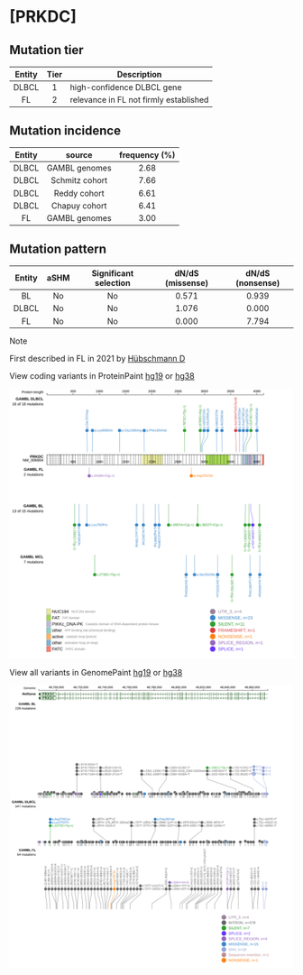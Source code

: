# [PRKDC]

## Mutation tier

|Entity|Tier|Description                           |
|:------:|:----:|--------------------------------------|
|DLBCL |1   |high-confidence DLBCL gene            |
|FL    |2   |relevance in FL not firmly established|
## Mutation incidence

|Entity|source        |frequency (%)|
|:------:|:--------------:|:-------------:|
|DLBCL |GAMBL genomes |2.68         |
|DLBCL |Schmitz cohort|7.66         |
|DLBCL |Reddy cohort  |6.61         |
|DLBCL |Chapuy cohort |6.41         |
|FL    |GAMBL genomes |3.00         |

## Mutation pattern

|Entity|aSHM|Significant selection|dN/dS (missense)|dN/dS (nonsense)|
|:------:|:----:|:---------------------:|:----------------:|:----------------:|
|BL    |No  |No                   |0.571           |0.939           |
|DLBCL |No  |No                   |1.076           |0.000           |
|FL    |No  |No                   |0.000           |7.794           |


> [!NOTE]
> First described in FL in 2021 by [Hübschmann D](https://pubmed.ncbi.nlm.nih.gov/33953289)


View coding variants in ProteinPaint [hg19](https://www.bcgsc.ca/downloads/morinlab/GAMBL/test/genes/PRKDC_protein.html)  or [hg38](https://www.bcgsc.ca/downloads/morinlab/GAMBL/test/genes/PRKDC_protein_hg38.html)

![image](images/proteinpaint/PRKDC_NM_006904.svg)

View all variants in GenomePaint [hg19](https://www.bcgsc.ca/downloads/morinlab/GAMBL/test/genes/PRKDC.html)  or [hg38](https://www.bcgsc.ca/downloads/morinlab/GAMBL/test/genes/PRKDC_hg38.html)

![image](images/proteinpaint/PRKDC.svg)
